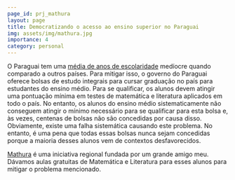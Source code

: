 ```yaml
---
page_id: prj_mathura
layout: page
title: Democratizando o acesso ao ensino superior no Paraguai
img: assets/img/mathura.jpg
importance: 4
category: personal
---
```


O Paraguai tem uma <a href="https://ourworldindata.org/grapher/mean-years-of-schooling-long-run">média de anos de escolaridade</a> medíocre quando comparado a outros países. Para mitigar isso, o governo do Paraguai oferece bolsas de estudo integrais para cursar graduação no país para estudantes do ensino médio.
Para se qualificar, os alunos devem atingir uma pontuação mínima em testes de matemática e literatura aplicados em todo o país.
No entanto, os alunos do ensino médio sistematicamente não conseguem atingir o mínimo necessário para se qualificar para esta bolsa e, às vezes, centenas de bolsas não são concedidas por causa disso. Obviamente, existe uma falha sistemática causando este problema. No entanto, é uma pena que todas essas bolsas nunca sejam concedidas porque a maioria desses alunos vem de contextos desfavorecidos.

<a href="https://www.facebook.com/photo.php?fbid=659786765941152&set=pb.100057295035664.-2207520000"> Mathura</a> é uma iniciativa regional fundada por um grande amigo meu. Dávamos aulas gratuitas de Matemática e Literatura para esses alunos para mitigar o problema mencionado.
